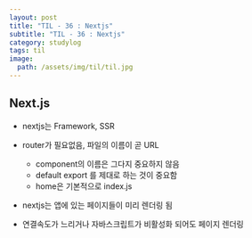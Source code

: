 ```yaml
---
layout: post
title: "TIL - 36 : Nextjs"
subtitle: "TIL - 36 : Nextjs"
category: studylog
tags: til
image:
  path: /assets/img/til/til.jpg
---
```


<!-- more -->
## Next.js  

* nextjs는 Framework, SSR  

* router가 필요없음, 파일의 이름이 곧 URL  
  * component의 이름은 그다지 중요하지 않음  
  * default export 를 제대로 하는 것이 중요함  
  * home은 기본적으로 index.js  

* nextjs는 앱에 있는 페이지들이 미리 렌더링 됨  

* 연결속도가 느리거나 자바스크립트가 비활성화 되어도 페이지 렌더링  
